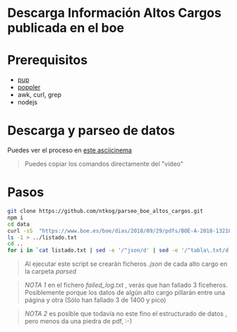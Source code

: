 # Descarga Información Altos Cargos publicada en el boe

# Prerequisitos

- [pup](https://github.com/ericchiang/pup)
- [poppler](https://poppler.freedesktop.org/)
- awk, curl, grep
- nodejs


# Descarga y parseo de datos

Puedes ver el proceso en [este asciicinema](https://asciinema.org/a/IUC3MNxK7eUgIMDihvlgyrISc)

> Puedes copiar los comandos directamente del "vídeo"


# Pasos

```bash
git clone https://github.com/ntkog/parseo_boe_altos_cargos.git
npm i
cd data
curl -sS  "https://www.boe.es/boe/dias/2018/09/29/pdfs/BOE-A-2018-13218.pdf" | pdftotext -htmlmeta -layout - - | pup 'pre text{}' | awk '/DATOS PERSONALES/{n++}{print > "tabla" n ".txt"}'
ls -1 > ../listado.txt
cd ..
for i in `cat listado.txt | sed -e '/^json/d' | sed -e '/^tabla\.txt/d' `; do node index.js $i ; done | grep failed > failed_log.txt
```

> Al ejecutar este script se crearán ficheros *.json* de cada alto cargo en la carpeta *parsed*

> *NOTA 1* en el fichero *failed_log.txt* , verás que han fallado 3 ficeheros. Posiblemente porque los datos de algún alto cargo pillarán entre una página y otra (Sólo han fallado 3 de 1400 y pico)

> *NOTA 2* es posible que todavía no este fino el estructurado de datos , pero menos da una piedra de pdf, :-)
